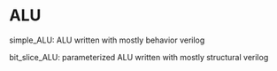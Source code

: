 # ALU

simple_ALU: ALU written with mostly behavior verilog

bit_slice_ALU: parameterized ALU written with mostly structural verilog
